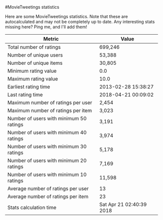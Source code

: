 #MovieTweetings statistics

Here are some MovieTweetings statistics. Note that these are autocalculated and may not be completely up to date. Any interesting stats missing here? Ping me, and I'll add them!

Metric | Value
--- | ---
Total number of ratings                 | 699,246
Number of unique users                  | 53,388
Number of unique items                  | 30,805
Minimum rating value                    | 0.0
Maximum rating value                    | 10.0
Earliest rating time                    | 2013-02-28 15:38:27
Last rating time                        | 2018-04-21 00:09:02
Maximum number of ratings per user      | 2,454
Maximum number of ratings per item      | 3,023
Number of users with minimum 50 ratings | 3,191
Number of users with minimum 40 ratings | 3,974
Number of users with minimum 30 ratings | 5,178
Number of users with minimum 20 ratings | 7,169
Number of users with minimum 10 ratings | 11,598
Average number of ratings per user      | 13
Average number of ratings per item      | 23
Stats calculation time                  | Sat Apr 21 02:40:39 2018

